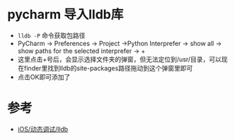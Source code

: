 # pycharm 导入lldb库
* `lldb -P` 命令获取包路径
* PyCharm -> Preferences -> Project ->Python Interprefer -> show all -> show paths for the selected interprefer -> +
* 这里点击+号后，会显示选择文件夹的弹窗，但无法定位到/usr/目录，可以现在finder里找到lldb的site-packages路径拖动到这个弹窗里即可
* 点击OK即可添加了
# 参考
- [iOS/动态调试/lldb](../../iOS/动态调试/lldb)
